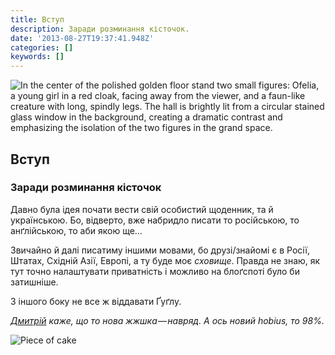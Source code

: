 ```yaml
---
title: Вступ
description: Заради розминання кісточок.
date: '2013-08-27T19:37:41.948Z'
categories: []
keywords: []
---
```


![In the center of the polished golden floor stand two small figures: Ofelia, a young girl in a red cloak, facing away from the viewer, and a faun-like creature with long, spindly legs. The hall is brightly lit from a circular stained glass window in the background, creating a dramatic contrast and emphasizing the isolation of the two figures in the grand space.](/images/Ofelia.jpeg)

## Вступ

### Заради розминання кісточок

Давно була ідея почати вести свій особистий щоденник, та й українською. Бо, відверто, вже набридло писати то російською, то анґлійською, то аби якою ще…

Звичайно й далі писатиму іншими мовами, бо друзі/знайомі є в Росії, Штатах, Східній Азії, Европі, а ту буде моє _сховище_. Правда не знаю, як тут точно налаштувати приватність і можливо на блоґспоті було би затишніше.

З іншого боку не все ж віддавати Ґуґлу.

[_Дмитрій_](https://medium.com/@acerbial) _каже, що то нова жжшка — навряд. А ось новий hobius, то 98%._

![Piece of cake](/images/cake.jpeg)

